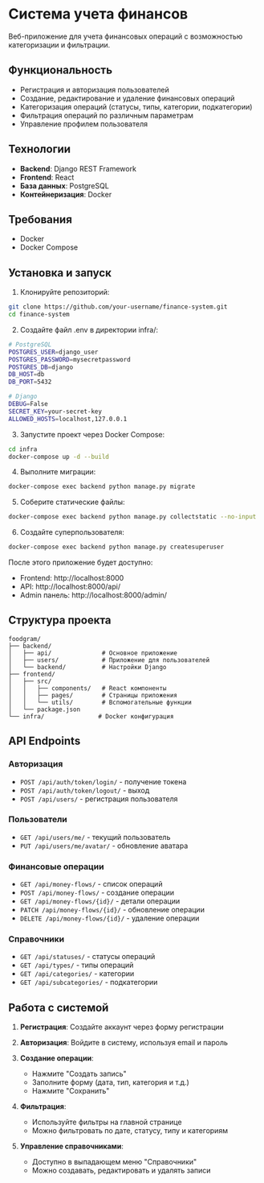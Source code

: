 # Система учета финансов

Веб-приложение для учета финансовых операций с возможностью категоризации и фильтрации.

## Функциональность

- Регистрация и авторизация пользователей
- Создание, редактирование и удаление финансовых операций
- Категоризация операций (статусы, типы, категории, подкатегории)
- Фильтрация операций по различным параметрам
- Управление профилем пользователя

## Технологии

- **Backend**: Django REST Framework
- **Frontend**: React
- **База данных**: PostgreSQL
- **Контейнеризация**: Docker

## Требования

- Docker
- Docker Compose

## Установка и запуск

1. Клонируйте репозиторий:
```bash
git clone https://github.com/your-username/finance-system.git
cd finance-system
```

2. Создайте файл .env в директории infra/:
```bash
# PostgreSQL
POSTGRES_USER=django_user
POSTGRES_PASSWORD=mysecretpassword
POSTGRES_DB=django
DB_HOST=db
DB_PORT=5432

# Django
DEBUG=False
SECRET_KEY=your-secret-key
ALLOWED_HOSTS=localhost,127.0.0.1
```

3. Запустите проект через Docker Compose:
```bash
cd infra
docker-compose up -d --build
```

4. Выполните миграции:
```bash
docker-compose exec backend python manage.py migrate
```

5. Соберите статические файлы:
```bash
docker-compose exec backend python manage.py collectstatic --no-input
```

6. Создайте суперпользователя:
```bash
docker-compose exec backend python manage.py createsuperuser
```

После этого приложение будет доступно:
- Frontend: http://localhost:8000
- API: http://localhost:8000/api/
- Admin панель: http://localhost:8000/admin/

## Структура проекта

```
foodgram/
├── backend/
│   ├── api/              # Основное приложение
│   ├── users/            # Приложение для пользователей
│   └── backend/          # Настройки Django
├── frontend/
│   ├── src/
│   │   ├── components/   # React компоненты
│   │   ├── pages/        # Страницы приложения
│   │   └── utils/        # Вспомогательные функции
│   └── package.json
└── infra/               # Docker конфигурация
```

## API Endpoints

### Авторизация
- `POST /api/auth/token/login/` - получение токена
- `POST /api/auth/token/logout/` - выход
- `POST /api/users/` - регистрация пользователя

### Пользователи
- `GET /api/users/me/` - текущий пользователь
- `PUT /api/users/me/avatar/` - обновление аватара

### Финансовые операции
- `GET /api/money-flows/` - список операций
- `POST /api/money-flows/` - создание операции
- `GET /api/money-flows/{id}/` - детали операции
- `PATCH /api/money-flows/{id}/` - обновление операции
- `DELETE /api/money-flows/{id}/` - удаление операции

### Справочники
- `GET /api/statuses/` - статусы операций
- `GET /api/types/` - типы операций
- `GET /api/categories/` - категории
- `GET /api/subcategories/` - подкатегории

## Работа с системой

1. **Регистрация**: Создайте аккаунт через форму регистрации

2. **Авторизация**: Войдите в систему, используя email и пароль

3. **Создание операции**: 
   - Нажмите "Создать запись"
   - Заполните форму (дата, тип, категория и т.д.)
   - Нажмите "Сохранить"

4. **Фильтрация**:
   - Используйте фильтры на главной странице
   - Можно фильтровать по дате, статусу, типу и категориям

5. **Управление справочниками**:
   - Доступно в выпадающем меню "Справочники"
   - Можно создавать, редактировать и удалять записи


